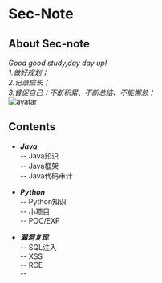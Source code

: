 # Sec-Note
## **About Sec-note**
*Good good study,day day up!<br>
1.做好规划；<br>
2.记录成长；<br>
3.督促自己：不断积累、不断总结、不能懈怠！*<br>
![avatar](http://img11.360buyimg.com/n1/jfs/t22096/92/1280095121/218636/25707f52/5b232989N5835a513.jpg)
## **Contents**
- ***Java***<br>
-- Java知识<br/>
-- Java框架<br/>
-- Java代码审计<br/>

- ***Python***<br/>
-- Python知识<br/>
-- 小项目<br/>
-- POC/EXP<br/>

- ***漏洞复现***<br/>
-- SQL注入<br/>
-- XSS<br/>
-- RCE<br/>
--

